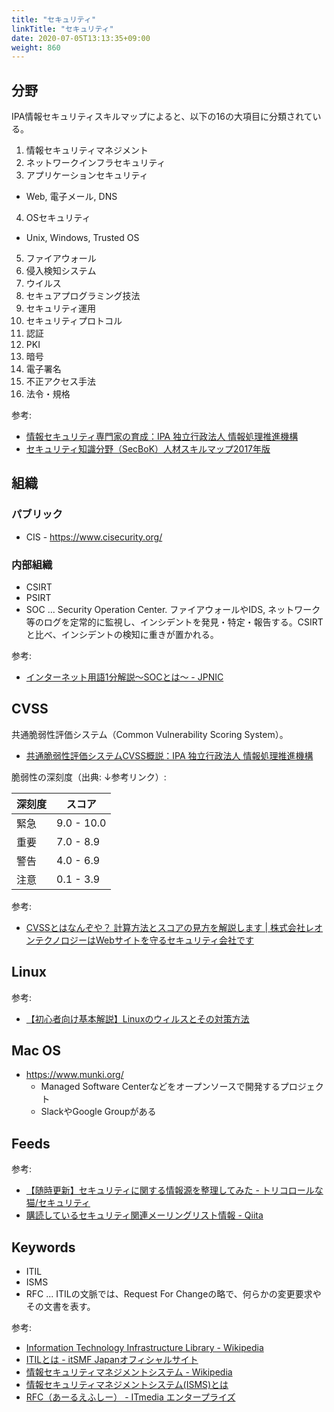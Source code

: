 ```yaml
---
title: "セキュリティ"
linkTitle: "セキュリティ"
date: 2020-07-05T13:13:35+09:00
weight: 860
---
```


## 分野

IPA情報セキュリティスキルマップによると、以下の16の大項目に分類されている。

1. 情報セキュリティマネジメント
2. ネットワークインフラセキュリティ
3. アプリケーションセキュリティ
  - Web, 電子メール, DNS
4. OSセキュリティ
  - Unix, Windows, Trusted OS
5. ファイアウォール
6. 侵入検知システム
7. ウイルス
8. セキュアプログラミング技法
9. セキュリティ運用
10. セキュリティプロトコル
11. 認証
12. PKI
13. 暗号
14. 電子署名
15. 不正アクセス手法
16. 法令・規格

参考:

- [情報セキュリティ専門家の育成：IPA 独立行政法人 情報処理推進機構](https://www.ipa.go.jp/security/manager/edu/training/expert.html)
- [セキュリティ知識分野（SecBoK）人材スキルマップ2017年版](https://www.jnsa.org/result/2017/skillmap/index.html)

## 組織
### パブリック

- CIS - https://www.cisecurity.org/

### 内部組織

- CSIRT
- PSIRT
- SOC ... Security Operation Center. ファイアウォールやIDS, ネットワーク等のログを定常的に監視し、インシデントを発見・特定・報告する。CSIRTと比べ、インシデントの検知に重きが置かれる。

参考:

- [インターネット用語1分解説～SOCとは～ - JPNIC](https://www.nic.ad.jp/ja/basics/terms/soc.html)

## CVSS
共通脆弱性評価システム（Common Vulnerability Scoring System）。

- [共通脆弱性評価システムCVSS概説：IPA 独立行政法人 情報処理推進機構](https://www.ipa.go.jp/security/vuln/CVSS.html)

脆弱性の深刻度（出典: ↓参考リンク）:

 深刻度 | スコア
----------|-----------
 緊急 | 9.0 - 10.0
 重要 | 7.0 - 8.9
 警告 | 4.0 - 6.9
 注意 | 0.1 - 3.9

参考:

- [CVSSとはなんぞや？ 計算方法とスコアの見方を解説します \| 株式会社レオンテクノロジーはWebサイトを守るセキュリティ会社です](https://www.leon-tec.co.jp/blog/yoshida/7689/)

## Linux

参考:

- [【初心者向け基本解説】Linuxのウィルスとその対策方法](https://eng-entrance.com/linux-virus)

## Mac OS

- https://www.munki.org/
  - Managed Software Centerなどをオープンソースで開発するプロジェクト
  - SlackやGoogle Groupがある

## Feeds

参考:

- [【随時更新】セキュリティに関する情報源を整理してみた - トリコロールな猫/セキュリティ](http://security.nekotricolor.com/entry/my-news-source-about-information-security "【随時更新】セキュリティに関する情報源を整理してみた - トリコロールな猫/セキュリティ")
- [購読しているセキュリティ関連メーリングリスト情報 - Qiita](https://qiita.com/harukasan/items/4f11dce5db8cd62b7126 "購読しているセキュリティ関連メーリングリスト情報 - Qiita")

## Keywords

- ITIL
- ISMS
- RFC ... ITILの文脈では、Request For Changeの略で、何らかの変更要求やその文書を表す。

参考:

- [Information Technology Infrastructure Library - Wikipedia](https://ja.wikipedia.org/wiki/Information_Technology_Infrastructure_Library)
- [ITILとは - itSMF Japanオフィシャルサイト](http://www.itsmf-japan.org/aboutus/itil.html)
- [情報セキュリティマネジメントシステム - Wikipedia](https://ja.wikipedia.org/wiki/%E6%83%85%E5%A0%B1%E3%82%BB%E3%82%AD%E3%83%A5%E3%83%AA%E3%83%86%E3%82%A3%E3%83%9E%E3%83%8D%E3%82%B8%E3%83%A1%E3%83%B3%E3%83%88%E3%82%B7%E3%82%B9%E3%83%86%E3%83%A0)
- [情報セキュリティマネジメントシステム(ISMS)とは](https://isms.jp/isms/)
- [RFC（あーるえふしー） \- ITmedia エンタープライズ](http://www.itmedia.co.jp/im/articles/0908/25/news114.html)
